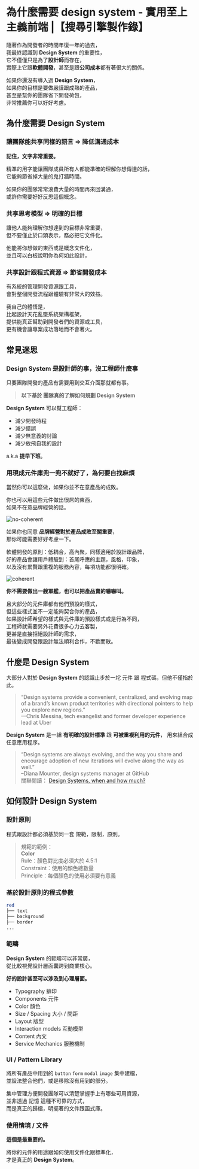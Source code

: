 # 為什麼需要 design system - 實用至上主義前端 |【搜尋引擎製作錄】

隨著作為開發者的時間年復一年的過去，  
我最終認識到 **Design System** 的重要性，  
它不僅僅只是為了**設計師**而存在，  
實際上它跟**軟體開發**，甚至是跟**公司成本**都有著很大的關係。

如果你還沒有導入過 **Design System**，  
如果你的目標是要做嚴謹跟成熟的產品，  
甚至是幫你的團隊省下開發荷包，  
非常推薦你可以好好考慮。

## 為什麼需要 Design System

### 讓團隊能共享同樣的語言 => 降低溝通成本

**記住，文字非常重要。**  

精準的用字能讓團隊成員所有人都能準確的理解你想傳達的話，  
它能夠節省掉大量的鬼打牆時間。  

如果你的團隊常常浪費大量的時間再來回溝通，  
或許你需要好好反思這個概念。

### 共享思考模型 => 明確的目標

讓他人能夠理解你想達到的目標非常重要，  
但不要僅止於口頭表示，務必把它文件化。

他能將你想做的東西或是概念文件化，  
並且可以白板說明你為何如此設計，  

### 共享設計跟程式資源 => 節省開發成本

有系統的管理開發資源跟工具，  
會對整個開發流程跟體驗有非常大的效益。  

我自己的體悟是，  
比起設計天花亂墜系統架構框架，  
提供能真正幫助到開發者們的資源或工具，  
更有機會讓專案成功落地而不會著火。

## 常見迷思

### Design System 是設計師的事，沒工程師什麼事

只要團隊開發的產品有需要用到交互介面那就都有事。

> **以下基於 團隊真的了解如何規劃 Design System**

**Design System** 可以幫工程師：

- 減少開發時程
- 減少錯誤
- 減少無意義的討論
- 減少放飛自我的設計

a.k.a **提早下班**。

### 用現成元件庫兜一兜不就好了，為何要自找麻煩

當然你可以這麼做，如果你並不在意產品的成敗。

你也可以用這些元件做出很屌的東西，  
如果不在意品牌經營的話。

![no-coherent](https://intercom.com/blog/wp-content/uploads/2017/04/Lego-aircraft-carrier.jpg)

如果你也同意 **品牌經營對於產品成敗至關重要**，  
那你可能需要好好考慮一下。

軟體開發的原則：低耦合，高內聚，同樣適用於設計跟品牌，  
好的產品會讓用戶體驗到：首尾呼應的主題，風格，印象，  
以及沒有累贅跟重複的服務內容，每項功能都很明確。    

![coherent](https://intercom.com/blog/wp-content/uploads/2017/04/Lego-Empire-system.jpg)

**你不需要做出一艘軍艦，也可以把產品賣的嚇嚇叫。**

且大部分的元件庫都有他們預設的樣式，  
但這些樣式並不一定能夠契合你的產品，  
如果設計師希望的樣式與元件庫的預設樣式或是行為不同，  
工程師就需要另外花費很多心力去客製，  
更甚是直接拒絕設計師的需求，  
最後變成開發跟設計無法順利合作，不歡而散。

## 什麼是 Design System

大部分人對於 **Design System** 的認識止步於一坨 元件 跟 程式碼，但他不僅指於此。

> “Design systems provide a convenient, centralized, and evolving map of a brand’s known product territories 
> with directional pointers to help you explore new regions.”  
> —Chris Messina, tech evangelist and former developer experience lead at Uber

**Design System** 是一組 **有明確的設計標準** 跟 **可被重複利用的元件**，
用來組合成任意應用程序。

> “Design systems are always evolving, 
> and the way you share and encourage adoption of new iterations will evolve along the way as well.”  
> –Diana Mounter, design systems manager at GitHub  
> 關聯閱讀： [Design Systems, when and how much?][2]


## 如何設計 Design System

### 設計原則

程式跟設計都必須基於同一套 規範，限制，原則。

> 規範的範例：  
> **Color**  
> Rule：顏色對比度必須大於 4.5:1  
> Constraint：使用的顏色總數量  
> Principle：每個顏色的使用必須要有意義

### 基於設計原則的程式參數

```bash
red
├── text
├── background
├── border
...
```

### 範疇

**Design System** 的範疇可以非常廣，  
從比較視覺設計層面囊跨到商業核心。  

**好的設計甚至可以涉及到心理層面。**

- Typography 排印
- Components 元件
- Color 顏色
- Size / Spacing 大小 / 間距
- Layout 版型
- Interaction models 互動模型
- Content 內文
- Service Mechanics 服務機制

### UI / Pattern Library

將所有產品中用到的 `button` `form` `modal` `image` 集中建檔，  
並設法整合他們，或是移除沒有用到的部分。

集中管理方便開發團隊可以清楚掌握手上有哪些可用資源，  
並非透過 記憶 這種不可靠的方式，  
而是真正的歸檔，明擺著的文件跟函式庫。

### 使用情境 / 文件

**這個是最重要的。**

將你的元件的用途跟如何使用文件化跟標準化，  
才是真正的 **Design System**。


[2]: https://www.youtube.com/watch?v=Hx02SaL_IH0&ab_channel=Netlify